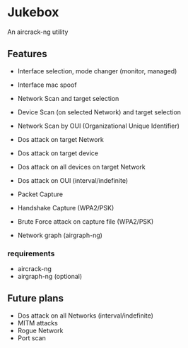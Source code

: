 # Jukebox

An aircrack-ng utility

## Features
- Interface selection, mode changer (monitor, managed)
- Interface mac spoof
- Network Scan and target selection
- Device Scan (on selected Network) and target selection 
- Network Scan by OUI (Organizational Unique Identifier)


- Dos attack on target Network
- Dos attack on target device 
- Dos attack on all devices on target Network
- Dos attack on OUI (interval/indefinite)


- Packet Capture
- Handshake Capture (WPA2/PSK)
- Brute Force attack on capture file (WPA2/PSK)
- Network graph (airgraph-ng)

### requirements

- aircrack-ng
- airgraph-ng (optional)

## Future plans
- Dos attack on all Networks (interval/indefinite) 
- MITM attacks
- Rogue Network
- Port scan
